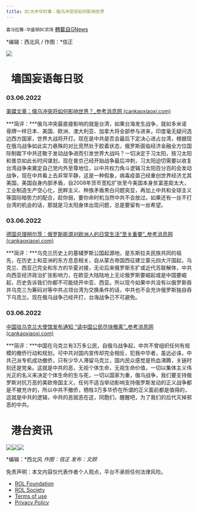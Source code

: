 ```yaml
---
title: DC大中华时事：俄乌冲突将如何影响世界
---
```

`喜马拉雅-华盛顿DC农场` [轉載自GNews](https://gnews.org/zh-hans/2123063/)

*编辑：西北风 / 作图：*信正

![](http://himalayawashingtondc.org/wp-content/uploads/2021/08/ScreenShot-2021-08-01-at-17.25.09@2x.png)

#   墙国妄语每日驳

### **0**3.06.2022

[美媒文章：俄乌冲突将如何影响世界？\_参考消息网 (cankaoxiaoxi.com)](http://m.cankaoxiaoxi.com/column/20220307/2471589.shtml)

***简评：***俄乌冲突最直接影响的就是台湾，如果台海发生战争，就如多米诺骨牌一样日本、美国、欧洲、澳大利亚、加拿大将全部参与进来，印度毫无疑问选边西方国家，世界大战将开打。现在是中共是否会最后下定决心进占台湾，根据现在俄乌战争如此实力悬殊的对比竞然处于胶着状态，俄罗斯面临经济金融全方位国际制裁下中共还敢于发动战争进而引发世界大战吗？一切决定于习太阳，按习太阳和普京如此长时间谋划，现在普京己经开始战争最后冲刺，习太阳迫切需要以收复台湾战争来奠定自己党内外至尊地位，以中共权力角斗逻辑习太阳百分百的会发动战争，现在中共看上去非常平静，这是一种假象，病毒疫苗己经重创世界经济尤其美国，美国自身内部矛盾，自2008年货币宽松扩张至今美国本身贫富差距太大，工业制造生产空心化，民粹主义、种族矛盾黑白问题突显，再加上中共和全球主义等国际暗势力的配合，趁你弱，要你命时机当然中共不会放过。如果还有一丝不打台湾的机会的话，那就是习太阳身体出现问题，总是要留有一丝希望。

### 03.06.2022

[德国总理朔尔茨：俄罗斯能源对欧洲人的日常生活“至关重要”\_参考消息网 (cankaoxiaoxi.com)](http://m.cankaoxiaoxi.com/ckkx/kuaixun20220307/2471635.shtml)

***简评：***乌克兰历史上的基辅罗斯公国起源地，是东斯拉夫民族共同的祖先，在历史上和亚洲的东方息息相关，自从蒙古帝国西征建立蒙元四大汗国起，乌克兰、西亚己完全和东方的华夏对接，无论后来俄罗斯东扩或近代苏联解体，中共向西亚经济政治扩张影响力，在欧亚大陆陆地上无论俄罗斯要崛起或是中国要崛起，历史告诉我们你都不可能绕开中亚、西亚。所以现今如果中共没有以俄罗斯吞并乌克三为筹码对等中共占领台湾为交换条件的话，中共也不会充许俄罗斯独自吞下乌克兰。现在俄乌战争己经开打，台海战争己不可避免。

### 03.06.2022

[中国驻乌克兰大使馆发布通知 “请中国公民尽快撤离”\_参考消息网 (cankaoxiaoxi.com)](http://m.cankaoxiaoxi.com/videos/20220307/2471558.shtml)

***简评：***中国在乌克兰有3万多公民，自俄乌战争起，中共不曾组织任何有规模的撤侨行动和规划，可中共对国内宣传却完全相反，犯我中华者，虽远必诛，中共己派专机成功撤侨，只有少华人滞留乌克兰，国内民众感觉是热血沸腾，关链时刻还是党亲。这就是中共的恶，无视个体生命，无视生命价值，一切以集体主义伟光正的名义来决定个体生命的生与死，一切以国家为重，俄乌战争，我们要支持俄罗斯对抗万恶的美欧帝国主义，任何不适当举动影响支持俄罗斯发动的正义战争都是不被充许的，所以中共不撤侨，牺牲3万多华侨在所谓的正义面前都是值得的，这就是中共的逻辑，中共的恶就恶在这，同胞们，醒醒吧，为了我们的后代灭掉邪恶的中共。

#   港台资讯
![](https://media.discordapp.net/attachments/858887785507323904/949898040209178644/DC3.5.2022-2.jpg?width=1040&amp;height=586)![](https://media.discordapp.net/attachments/858887785507323904/949898041358417961/DC3.5.2022-3.jpg?width=1040&amp;height=586)![](https://media.discordapp.net/attachments/858887785507323904/949898042243416164/DC3.5.2022-1.jpg?width=1040&amp;height=586)




*编辑：*西北风
*作图：信正
发布：文顾*

 

免责声明：本文内容仅代表作者个人观点，平台不承担任何法律风险。

- [ROL Foundation](https://rolfoundation.org/)
- [ROL Society](https://rolsociety.org/)
- [Terms of use](https://gnews.org/terms-of-use-3/)
- [Privacy Policy](https://gnews.org/privacy-policy/)
